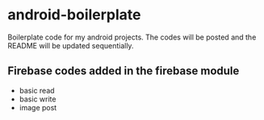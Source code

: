 # android-boilerplate
Boilerplate code for my android projects. The codes will be posted and the README will be updated sequentially.

## Firebase codes added in the firebase module
 - basic read
 - basic write
 - image post
 
